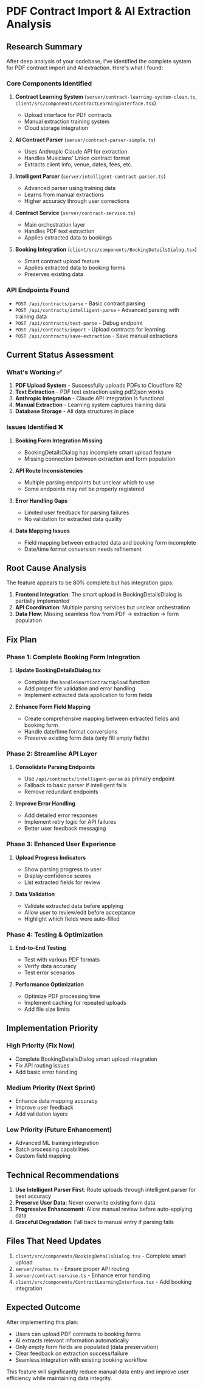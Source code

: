 
# PDF Contract Import & AI Extraction Analysis

## Research Summary

After deep analysis of your codebase, I've identified the complete system for PDF contract import and AI extraction. Here's what I found:

### Core Components Identified

1. **Contract Learning System** (`server/contract-learning-system-clean.ts`, `client/src/components/ContractLearningInterface.tsx`)
   - Upload interface for PDF contracts
   - Manual extraction training system
   - Cloud storage integration

2. **AI Contract Parser** (`server/contract-parser-simple.ts`)
   - Uses Anthropic Claude API for extraction
   - Handles Musicians' Union contract format
   - Extracts client info, venue, dates, fees, etc.

3. **Intelligent Parser** (`server/intelligent-contract-parser.ts`)
   - Advanced parser using training data
   - Learns from manual extractions
   - Higher accuracy through user corrections

4. **Contract Service** (`server/contract-service.ts`)
   - Main orchestration layer
   - Handles PDF text extraction
   - Applies extracted data to bookings

5. **Booking Integration** (`client/src/components/BookingDetailsDialog.tsx`)
   - Smart contract upload feature
   - Applies extracted data to booking forms
   - Preserves existing data

### API Endpoints Found

- `POST /api/contracts/parse` - Basic contract parsing
- `POST /api/contracts/intelligent-parse` - Advanced parsing with training data
- `POST /api/contracts/test-parse` - Debug endpoint
- `POST /api/contracts/import` - Upload contracts for learning
- `POST /api/contracts/save-extraction` - Save manual extractions

## Current Status Assessment

### What's Working ✅

1. **PDF Upload System** - Successfully uploads PDFs to Cloudflare R2
2. **Text Extraction** - PDF text extraction using pdf2json works
3. **Anthropic Integration** - Claude API integration is functional
4. **Manual Extraction** - Learning system captures training data
5. **Database Storage** - All data structures in place

### Issues Identified ❌

1. **Booking Form Integration Missing**
   - BookingDetailsDialog has incomplete smart upload feature
   - Missing connection between extraction and form population

2. **API Route Inconsistencies**
   - Multiple parsing endpoints but unclear which to use
   - Some endpoints may not be properly registered

3. **Error Handling Gaps**
   - Limited user feedback for parsing failures
   - No validation for extracted data quality

4. **Data Mapping Issues**
   - Field mapping between extracted data and booking form incomplete
   - Date/time format conversion needs refinement

## Root Cause Analysis

The feature appears to be 80% complete but has integration gaps:

1. **Frontend Integration**: The smart upload in BookingDetailsDialog is partially implemented
2. **API Coordination**: Multiple parsing services but unclear orchestration
3. **Data Flow**: Missing seamless flow from PDF → extraction → form population

## Fix Plan

### Phase 1: Complete Booking Form Integration

1. **Update BookingDetailsDialog.tsx**
   - Complete the `handleSmartContractUpload` function
   - Add proper file validation and error handling
   - Implement extracted data application to form fields

2. **Enhance Form Field Mapping**
   - Create comprehensive mapping between extracted fields and booking form
   - Handle date/time format conversions
   - Preserve existing form data (only fill empty fields)

### Phase 2: Streamline API Layer

1. **Consolidate Parsing Endpoints**
   - Use `/api/contracts/intelligent-parse` as primary endpoint
   - Fallback to basic parser if intelligent fails
   - Remove redundant endpoints

2. **Improve Error Handling**
   - Add detailed error responses
   - Implement retry logic for API failures
   - Better user feedback messaging

### Phase 3: Enhanced User Experience

1. **Upload Progress Indicators**
   - Show parsing progress to user
   - Display confidence scores
   - List extracted fields for review

2. **Data Validation**
   - Validate extracted data before applying
   - Allow user to review/edit before acceptance
   - Highlight which fields were auto-filled

### Phase 4: Testing & Optimization

1. **End-to-End Testing**
   - Test with various PDF formats
   - Verify data accuracy
   - Test error scenarios

2. **Performance Optimization**
   - Optimize PDF processing time
   - Implement caching for repeated uploads
   - Add file size limits

## Implementation Priority

### High Priority (Fix Now)
- Complete BookingDetailsDialog smart upload integration
- Fix API routing issues
- Add basic error handling

### Medium Priority (Next Sprint)
- Enhance data mapping accuracy
- Improve user feedback
- Add validation layers

### Low Priority (Future Enhancement)
- Advanced ML training integration
- Batch processing capabilities
- Custom field mapping

## Technical Recommendations

1. **Use Intelligent Parser First**: Route uploads through intelligent parser for best accuracy
2. **Preserve User Data**: Never overwrite existing form data
3. **Progressive Enhancement**: Allow manual review before auto-applying data
4. **Graceful Degradation**: Fall back to manual entry if parsing fails

## Files That Need Updates

1. `client/src/components/BookingDetailsDialog.tsx` - Complete smart upload
2. `server/routes.ts` - Ensure proper API routing
3. `server/contract-service.ts` - Enhance error handling
4. `client/src/components/ContractLearningInterface.tsx` - Add booking integration

## Expected Outcome

After implementing this plan:
- Users can upload PDF contracts to booking forms
- AI extracts relevant information automatically
- Only empty form fields are populated (data preservation)
- Clear feedback on extraction success/failure
- Seamless integration with existing booking workflow

This feature will significantly reduce manual data entry and improve user efficiency while maintaining data integrity.
